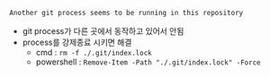 ```bash
Another git process seems to be running in this repository
```
- git process가 다른 곳에서 동작하고 있어서 안됨
- process를 강제종료 시키면 해결
  - cmd : `rm -f ./.git/index.lock` 
  - powershell : `Remove-Item -Path "./.git/index.lock" -Force`
